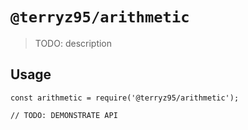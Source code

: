 # `@terryz95/arithmetic`

> TODO: description

## Usage

```
const arithmetic = require('@terryz95/arithmetic');

// TODO: DEMONSTRATE API
```
